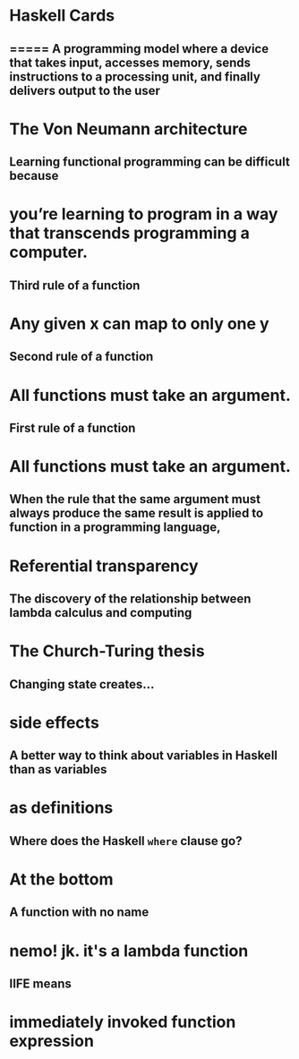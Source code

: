# Haskell Cards

=====
A programming model where a device that takes input, accesses memory, sends instructions to a processing unit, and finally delivers output to the user
-----
The Von Neumann architecture
=====
Learning functional programming can be difficult because
-----
you’re learning to program in a way that transcends programming a computer.
=====
Third rule of a function
-----
Any given x can map to only one y
===== 
Second rule of a function
-----
All functions must take an argument.
=====
First rule of a function 
-----
All functions must take an argument.
===== 
When the rule that the same argument must always produce the same result is applied to function in a programming language,
-----
Referential transparency
=====
The discovery of the relationship between lambda calculus and computing 
-----
The Church-Turing thesis
=====
Changing state creates...
-----
side effects
=====
A better way to think about variables in Haskell than as variables 
-----
as definitions
=====
Where does the Haskell `where` clause go?
-----
At the bottom
=====
A function with no name 
-----
nemo! jk. it's a lambda function 
===== 
IIFE means
-----
immediately invoked function expression
=====




